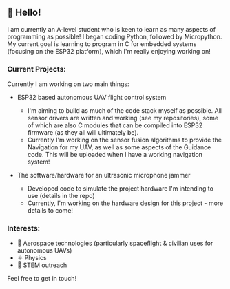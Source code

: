 ##  :wave: Hello! ##

I am currently an A-level student who is keen to learn as many aspects of programming as possible! I began coding Python, followed by Micropython. My current goal is learning to program in C for embedded systems (focusing on the ESP32 platform), which I'm really enjoying working on!

### Current Projects: ###

Currently I am working on two main things:
 - ESP32 based autonomous UAV flight control system
      - I'm aiming to build as much of the code stack myself as possible. All sensor drivers are written and working (see my repositories), some of which are also C modules that can be compiled into ESP32 firmware (as they all will ultimately be).
      - Currently I'm working on the sensor fusion algorithms to provide the Navigation for my UAV, as well as some aspects of the Guidance code. This will be uploaded when I have a working navigation system!
      
 - The software/hardware for an ultrasonic microphone jammer
     - Developed code to simulate the project hardware I'm intending to use (details in the repo)
     - Currently, I'm working on the hardware design for this project - more details to come!

 ### Interests: ###

 - :rocket: Aerospace technologies (particularly spaceflight & civilian uses for autonomous UAVs)
 - ⚛️ Physics
 - 🧪 STEM outreach

Feel free to get in touch!
